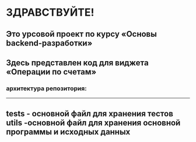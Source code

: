 # ЗДРАВСТВУЙТЕ!
## Это урсовой проект по курсу «Основы backend-разработки»
## Здесь представлен код для виджета «Операции по счетам»
### архитектура репозитория:
---
tests - основной файл для хранения тестов
utils -основной файл для хранения основной программы и исходных данных
---
